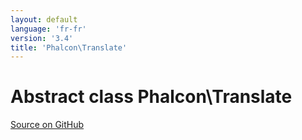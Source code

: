 ```yaml
---
layout: default
language: 'fr-fr'
version: '3.4'
title: 'Phalcon\Translate'
---
```


# Abstract class **Phalcon\Translate**

<a href="https://github.com/phalcon/cphalcon/tree/v3.4.0/phalcon/translate.zep" class="btn btn-default btn-sm">Source on GitHub</a>
